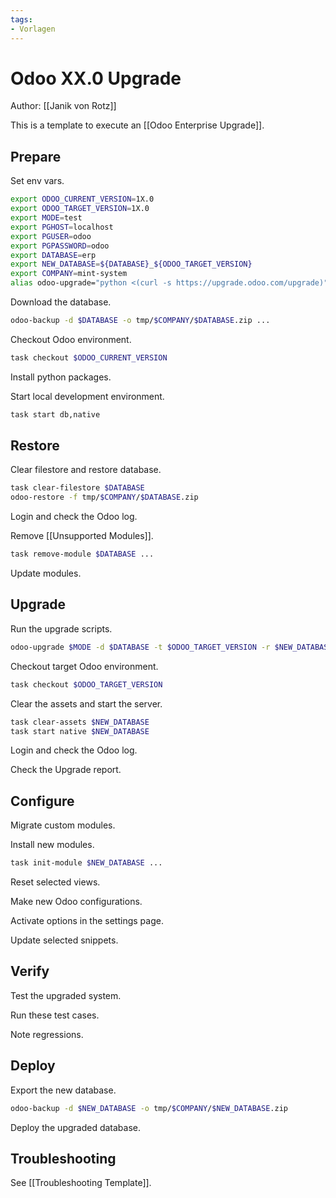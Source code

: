 ```yaml
---
tags:
- Vorlagen
---
```

# Odoo XX.0 Upgrade

Author: [[Janik von Rotz]]

This is a template to execute an [[Odoo Enterprise Upgrade]].

## Prepare

Set env vars.

```bash
export ODOO_CURRENT_VERSION=1X.0
export ODOO_TARGET_VERSION=1X.0
export MODE=test
export PGHOST=localhost
export PGUSER=odoo
export PGPASSWORD=odoo
export DATABASE=erp
export NEW_DATABASE=${DATABASE}_${ODOO_TARGET_VERSION}
export COMPANY=mint-system
alias odoo-upgrade="python <(curl -s https://upgrade.odoo.com/upgrade)"
```

Download the database.

```bash
odoo-backup -d $DATABASE -o tmp/$COMPANY/$DATABASE.zip ...
```

Checkout Odoo environment.

```bash
task checkout $ODOO_CURRENT_VERSION
```

Install python packages.

Start local development environment.

```bash
task start db,native
```

## Restore

Clear filestore and restore database.

```bash
task clear-filestore $DATABASE
odoo-restore -f tmp/$COMPANY/$DATABASE.zip
```

Login and check the Odoo log.

Remove [[Unsupported Modules]].

```bash
task remove-module $DATABASE ...
```

Update modules.

## Upgrade

Run the upgrade scripts.

```bash
odoo-upgrade $MODE -d $DATABASE -t $ODOO_TARGET_VERSION -r $NEW_DATABASE
```

Checkout target Odoo environment.

```bash
task checkout $ODOO_TARGET_VERSION
```

Clear the assets and start the server.

```bash
task clear-assets $NEW_DATABASE
task start native $NEW_DATABASE
```

Login and check the Odoo log.

Check the Upgrade report.
## Configure

Migrate custom modules.

Install new modules.

```bash
task init-module $NEW_DATABASE ...
```

Reset selected views.

Make new Odoo configurations.

Activate options in the settings page.

Update selected snippets.

## Verify

Test the upgraded system.

Run these test cases.

Note regressions.

## Deploy

Export the new database.

```bash
odoo-backup -d $NEW_DATABASE -o tmp/$COMPANY/$NEW_DATABASE.zip
```

Deploy the upgraded database.

## Troubleshooting

See [[Troubleshooting Template]].